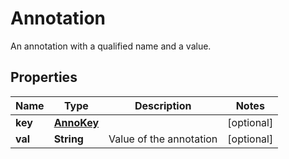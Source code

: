 

# Annotation

An annotation with a qualified name and a value.
## Properties

Name | Type | Description | Notes
------------ | ------------- | ------------- | -------------
**key** | [**AnnoKey**](AnnoKey.md) |  |  [optional]
**val** | **String** | Value of the annotation |  [optional]



